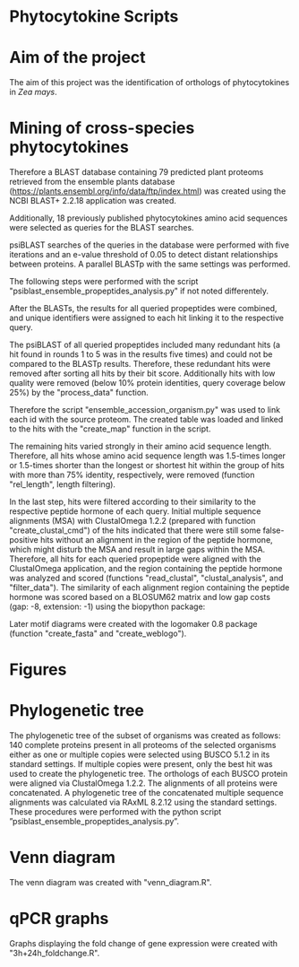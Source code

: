 
# Phytocytokine Scripts

# Aim of the project

The aim of this project was the identification of orthologs of phytocytokines in *Zea mays*.

# Mining of cross-species phytocytokines

Therefore a BLAST database containing 79 predicted plant proteoms retrieved from the ensemble plants database (https://plants.ensembl.org/info/data/ftp/index.html) was created using the NCBI BLAST+ 2.2.18 application was created. 

Additionally, 18 previously published phytocytokines amino acid sequences were selected as queries for the BLAST searches.

psiBLAST searches of the queries in the database were performed with five iterations and an e-value threshold of 0.05 to detect distant relationships between proteins. A parallel BLASTp with the same settings was performed.

The following steps were performed with the script "psiblast_ensemble_propeptides_analysis.py" if not noted differentely.

After the BLASTs, the results for all queried propeptides were combined, and unique identifiers were assigned to each hit linking it to the respective query. 

The psiBLAST of all queried propeptides included many redundant hits (a hit found in rounds 1 to 5 was in the results five times) and could not be compared to the BLASTp results. Therefore, these redundant hits were removed after sorting all hits by their bit score.
Additionally hits with low quality were removed (below 10% protein identities, query coverage below 25%) by the "process_data" function.

Therefore the script "ensemble_accession_organism.py" was used to link each id with the source proteom. 
The created table was loaded and linked to the hits with the "create_map" function in the script.

The remaining hits varied strongly in their amino acid sequence length. Therefore, all hits whose amino acid sequence length was 1.5-times longer or 1.5-times shorter than the longest or shortest hit within the group of hits with more than 75% identity, respectively, were removed (function "rel_length", length filtering).

In the last step, hits were filtered according to their similarity to the respective peptide hormone of each query.
Initial multiple sequence alignments (MSA) with ClustalOmega 1.2.2 (prepared with function "create_clustal_cmd") of the hits indicated that there were still some false-positive hits without an alignment in the region of the peptide hormone, which might disturb the MSA and result in large gaps within the MSA.
Therefore, all hits for each queried propeptide were aligned with the ClustalOmega application, and the region containing the peptide hormone was analyzed and scored (functions "read_clustal", "clustal_analysis", and "filter_data").
The similarity of each alignment region containing the peptide hormone was scored based on a BLOSUM62 matrix and low gap costs (gap: -8, extension: -1) using the biopython package:

Later motif diagrams were created with the logomaker 0.8 package (function "create_fasta" and "create_weblogo").

# Figures 

# Phylogenetic tree

The phylogenetic tree of the subset of organisms was created as follows: 
140 complete proteins present in all proteoms of the selected organisms either as one or multiple copies were selected using BUSCO 5.1.2 in its standard settings. 
If multiple copies were present, only the best hit was used to create the phylogenetic tree. 
The orthologs of each BUSCO protein were aligned via ClustalOmega 1.2.2. 
The alignments of all proteins were concatenated. 
A phylogenetic tree of the concatenated multiple sequence alignments was calculated via RAxML 8.2.12 using the standard settings. 
These procedures were performed with the python script ”psiblast_ensemble_propeptides_analysis.py”.

# Venn diagram

The venn diagram was created with "venn_diagram.R".

# qPCR graphs

Graphs displaying the fold change of gene expression were created with "3h+24h_foldchange.R".